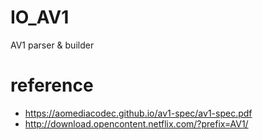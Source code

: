 # IO_AV1

AV1 parser &amp; builder


# reference

 - https://aomediacodec.github.io/av1-spec/av1-spec.pdf
 - http://download.opencontent.netflix.com/?prefix=AV1/
 